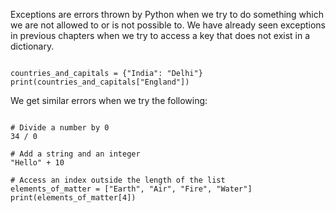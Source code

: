 Exceptions are errors thrown by Python when we try to do something which we are not allowed to or is not possible to. We have already seen exceptions in previous chapters when we try to access a key that does not exist in a dictionary.

<Editor lang="python">
<code>
countries_and_capitals = {"India": "Delhi"}
print(countries_and_capitals["England"])
</code>
</Editor>

We get similar errors when we try the following:

<Editor lang="python">
<code>
# Divide a number by 0
34 / 0
</code>
</Editor><Editor lang="python">
<code>
# Add a string and an integer
"Hello" + 10
</code>
</Editor><Editor lang="python">
<code>
# Access an index outside the length of the list
elements_of_matter = ["Earth", "Air", "Fire", "Water"]
print(elements_of_matter[4])
</code>
</Editor>